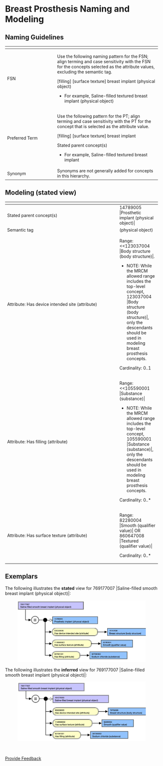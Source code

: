 # Breast Prosthesis Naming and Modeling

## Naming Guidelines

<table><thead><tr><th width="150.83154296875"></th><th></th></tr></thead><tbody><tr><td>FSN</td><td><p>Use the following naming pattern for the FSN; align terming and case sensitivity with the FSN for the concepts selected as the attribute values, excluding the semantic tag. </p><p></p><p>[filling] [surface texture] breast implant (physical object) </p><p></p><ul><li>For example, Saline-filled textured breast implant (physical object)</li></ul></td></tr><tr><td>Preferred Term</td><td><p>Use the following pattern for the PT; align terming and case sensitivity with the PT for the concept that is selected as the attribute value. </p><p></p><p>[filling] [surface texture] breast implant </p><p>Stated parent concept(s)</p><ul><li>For example, Saline-filled textured breast implant</li></ul></td></tr><tr><td>Synonym</td><td>Synonyms are not generally added for concepts in this hierarchy.</td></tr></tbody></table>

## Modeling (stated view)

<table><thead><tr><th width="356.2177734375"></th><th></th></tr></thead><tbody><tr><td>Stated parent concept(s)</td><td>14789005 |Prosthetic implant (physical object)|</td></tr><tr><td>Semantic tag</td><td>(physical object)</td></tr><tr><td>Attribute: Has device intended site (attribute)</td><td><p>Range: &#x3C;&#x3C;123037004 |Body structure (body structure)|.</p><ul><li>NOTE: While the MRCM allowed range includes the top-level concept, 123037004 |Body structure (body structure)|, only the descendants should be used in modeling breast prosthesis concepts. </li></ul><p>Cardinality: 0..1</p></td></tr><tr><td>Attribute: Has filling (attribute)</td><td><p>Range: &#x3C;&#x3C;105590001 |Substance (substance)| </p><ul><li>NOTE: While the MRCM allowed range includes the top-level concept, 105590001 |Substance (substance)|, only the descendants should be used in modeling breast prosthesis concepts. </li></ul><p>Cardinality: 0..*</p></td></tr><tr><td>Attribute: Has surface texture (attribute)</td><td><p>Range: 82280004 |Smooth (qualifier value)| OR 860647008 |Textured (qualifier value)| </p><p></p><p>Cardinality: 0..*</p></td></tr></tbody></table>

## Exemplars

The following illustrates the **stated** view for 769177007 |Saline-filled smooth breast implant (physical object)|:

<figure><img src="../../../../../.gitbook/assets/image (176).png" alt=""><figcaption></figcaption></figure>

The following illustrates the **inferred** view for 769177007 |Saline-filled smooth breast implant (physical object)|:

<figure><img src="../../../../../.gitbook/assets/image (177).png" alt=""><figcaption></figcaption></figure>

<figure><img src="../../../../../authoring/physical-object/images/174691263.png" alt=""><figcaption></figcaption></figure>

<a href="https://docs.google.com/forms/d/e/1FAIpQLScTmbZIf0UEQwYDkY27EEWBkaiYkHSbR0_9DmFrMLXoQLyL7Q/viewform?usp=pp_url&#x26;entry.1767247133=SCT+Editorial+Guide&#x26;entry.670899847=Breast%20Prosthesis%20Naming%20and%20Modeling" class="button primary">Provide Feedback</a>
